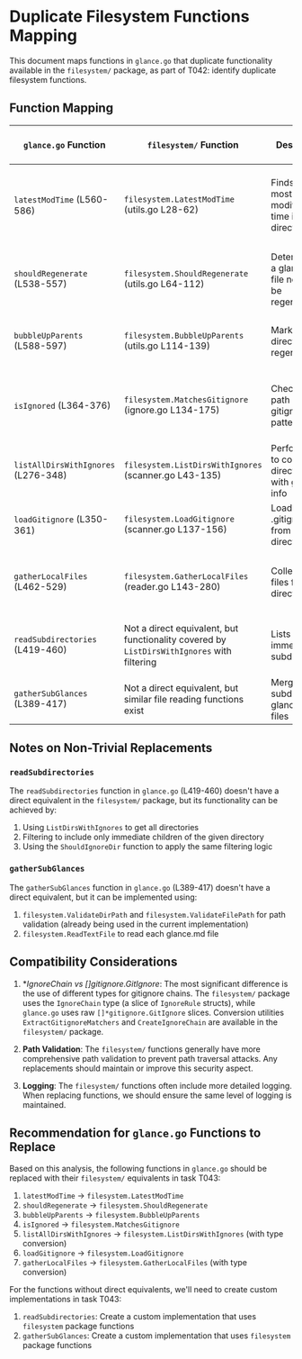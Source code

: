 # Duplicate Filesystem Functions Mapping

This document maps functions in `glance.go` that duplicate functionality available in the `filesystem/` package, as part of T042: identify duplicate filesystem functions.

## Function Mapping

| `glance.go` Function | `filesystem/` Function | Description | Parameter Differences | Return Value Differences | Notes |
|----------------------|------------------------|-------------|------------------------|--------------------------|-------|
| `latestModTime` (L560-586) | `filesystem.LatestModTime` (utils.go L28-62) | Finds the most recent modification time in a directory | `ignoreChain` parameter type: <br>- `glance.go`: `[]*gitignore.GitIgnore`<br>- `filesystem/`: `IgnoreChain` | None | The `filesystem.LatestModTime` function uses `ShouldIgnoreDir` while the `glance.go` version implements similar logic directly with `isIgnored`. Both do the same thing but with different ignore chain types. |
| `shouldRegenerate` (L538-557) | `filesystem.ShouldRegenerate` (utils.go L64-112) | Determines if a glance.md file needs to be regenerated | `ignoreChain` parameter type: <br>- `glance.go`: `[]*gitignore.GitIgnore`<br>- `filesystem/`: `IgnoreChain` | None | Very similar behavior. The `filesystem.ShouldRegenerate` function uses more verbose logging. |
| `bubbleUpParents` (L588-597) | `filesystem.BubbleUpParents` (utils.go L114-139) | Marks parent directories for regeneration | None | None | The `filesystem.BubbleUpParents` function has more detailed logic to handle the edge case where a parent is the root. |
| `isIgnored` (L364-376) | `filesystem.MatchesGitignore` (ignore.go L134-175) | Checks if a path matches gitignore patterns | - `isIgnored` takes `rel` and `chain` parameters<br>- `MatchesGitignore` takes `path`, `baseDir`, `ignoreChain`, and `isDir` parameters | None | The `filesystem.MatchesGitignore` function has more comprehensive logic that handles relative paths properly. |
| `listAllDirsWithIgnores` (L276-348) | `filesystem.ListDirsWithIgnores` (scanner.go L43-135) | Performs BFS to collect directories with gitignore info | Return value uses different ignore chain types | None | The `filesystem.ListDirsWithIgnores` function uses the `IgnoreChain` type while `glance.go` uses raw `[]*gitignore.GitIgnore` slices. |
| `loadGitignore` (L350-361) | `filesystem.LoadGitignore` (scanner.go L137-156) | Loads a .gitignore file from a directory | None | None | Identical behavior. |
| `gatherLocalFiles` (L462-529) | `filesystem.GatherLocalFiles` (reader.go L143-280) | Collects text files from a directory | `ignoreChain` parameter type: <br>- `glance.go`: `[]*gitignore.GitIgnore`<br>- `filesystem/`: `[]IgnoreRule` | None | The `filesystem.GatherLocalFiles` version has more comprehensive path validation logic. |
| `readSubdirectories` (L419-460) | Not a direct equivalent, but functionality covered by `ListDirsWithIgnores` with filtering | Lists immediate subdirectories | N/A | N/A | Would need to be replaced by a combination of `ListDirsWithIgnores` and filtering for immediate children only. |
| `gatherSubGlances` (L389-417) | Not a direct equivalent, but similar file reading functions exist | Merges subdirectory glance.md files | N/A | N/A | Similar functionality can be achieved using `filesystem.ReadTextFile` and directory walking. |

## Notes on Non-Trivial Replacements

### `readSubdirectories`

The `readSubdirectories` function in `glance.go` (L419-460) doesn't have a direct equivalent in the `filesystem/` package, but its functionality can be achieved by:

1. Using `ListDirsWithIgnores` to get all directories
2. Filtering to include only immediate children of the given directory
3. Using the `ShouldIgnoreDir` function to apply the same filtering logic

### `gatherSubGlances`

The `gatherSubGlances` function in `glance.go` (L389-417) doesn't have a direct equivalent, but it can be implemented using:

1. `filesystem.ValidateDirPath` and `filesystem.ValidateFilePath` for path validation (already being used in the current implementation)
2. `filesystem.ReadTextFile` to read each glance.md file

## Compatibility Considerations

1. **IgnoreChain vs []*gitignore.GitIgnore**: The most significant difference is the use of different types for gitignore chains. The `filesystem/` package uses the `IgnoreChain` type (a slice of `IgnoreRule` structs), while `glance.go` uses raw `[]*gitignore.GitIgnore` slices. Conversion utilities `ExtractGitignoreMatchers` and `CreateIgnoreChain` are available in the `filesystem/` package.

2. **Path Validation**: The `filesystem/` functions generally have more comprehensive path validation to prevent path traversal attacks. Any replacements should maintain or improve this security aspect.

3. **Logging**: The `filesystem/` functions often include more detailed logging. When replacing functions, we should ensure the same level of logging is maintained.

## Recommendation for `glance.go` Functions to Replace

Based on this analysis, the following functions in `glance.go` should be replaced with their `filesystem/` equivalents in task T043:

1. `latestModTime` → `filesystem.LatestModTime`
2. `shouldRegenerate` → `filesystem.ShouldRegenerate`
3. `bubbleUpParents` → `filesystem.BubbleUpParents`
4. `isIgnored` → `filesystem.MatchesGitignore`
5. `listAllDirsWithIgnores` → `filesystem.ListDirsWithIgnores` (with type conversion)
6. `loadGitignore` → `filesystem.LoadGitignore`
7. `gatherLocalFiles` → `filesystem.GatherLocalFiles` (with type conversion)

For the functions without direct equivalents, we'll need to create custom implementations in task T043:

1. `readSubdirectories`: Create a custom implementation that uses `filesystem` package functions
2. `gatherSubGlances`: Create a custom implementation that uses `filesystem` package functions
